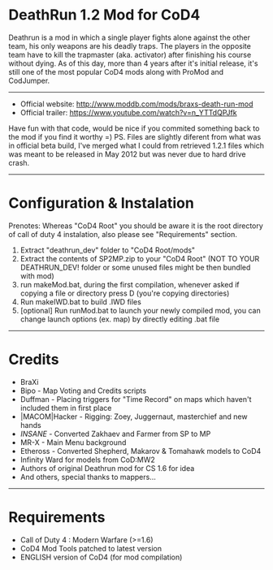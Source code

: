 # DeathRun 1.2 Mod for CoD4

Deathrun is a mod in which a single player fights alone against the other team, his only weapons are his deadly traps.
The players in the opposite team have to kill the trapmaster (aka. activator) after finishing his course without dying.
As of this day, more than 4 years after it's initial release, it's still one of the most popular CoD4 mods along with ProMod and CodJumper.

<hr>

- Official website: http://www.moddb.com/mods/braxs-death-run-mod
- Official trailer: https://www.youtube.com/watch?v=n_YTTdQPJfk

Have fun with that code, would be nice if you commited something back to the mod if you find it worthy =)
PS. Files are slightly diferent from what was in official beta build, I've merged what I could from retrieved 1.2.1 files which was meant to be released in May 2012 but was never due to hard drive crash.

<hr>

# Configuration & Instalation

Prenotes: Whereas "CoD4 Root" you should be aware it is the root directory of call of duty 4 instalation, also please see "Requirements" section.

1. Extract "deathrun_dev" folder to "CoD4 Root/mods"
2. Extract the contents of SP2MP.zip to your "CoD4 Root" (NOT TO YOUR DEATHRUN_DEV! folder or some unused files might be then bundled with mod)
3. run makeMod.bat, during the first compilation, whenever asked if copying a file or directory press D (you're copying directories)
4. Run makeIWD.bat to build .IWD files
5. [optional] Run runMod.bat to launch your newly compiled mod, you can change launch options (ex. map) by directly editing .bat file

<hr>

# Credits

- BraXi
- Bipo - Map Voting and Credits scripts
- Duffman - Placing triggers for "Time Record" on maps which haven't included them in first place
- |MACOM|Hacker - Rigging: Zoey, Juggernaut, masterchief and new hands
- _INSANE_ - Converted Zakhaev and Farmer from SP to MP
- MR-X - Main Menu background
- Etheross - Converted Shepherd, Makarov & Tomahawk models to CoD4
- Infinity Ward for models from CoD:MW2
- Authors of original Deathrun mod for CS 1.6 for idea
- And others, special thanks to mappers...

<hr>

# Requirements

- Call of Duty 4 : Modern Warfare (>=1.6)
- CoD4 Mod Tools patched to latest version
- ENGLISH version of CoD4 (for mod compilation)
